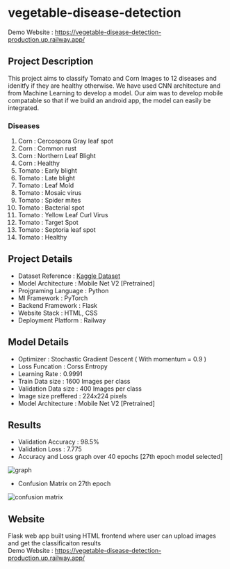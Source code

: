 # vegetable-disease-detection

Demo Website : https://vegetable-disease-detection-production.up.railway.app/

## Project Description

This project aims to classify Tomato and Corn Images to 12 diseases and idenitfy if they are healthy otherwise. We have used CNN architecture and from Machine Learning to develop a model. Our aim was to develop mobile compatable so that if we build an android app, the model can easily be integrated.

### Diseases
1. Corn : Cercospora Gray leaf spot
2. Corn : Common rust
3. Corn : Northern Leaf Blight
4. Corn : Healthy
5. Tomato : Early blight
6. Tomato : Late blight
7. Tomato : Leaf Mold
8. Tomato : Mosaic virus
9. Tomato : Spider mites
10. Tomato : Bacterial spot
11. Tomato : Yellow Leaf Curl Virus
12. Tomato : Target Spot
13. Tomato : Septoria leaf spot
14. Tomato : Healthy

## Project Details

* Dataset Reference : [Kaggle Dataset](https://www.kaggle.com/datasets/vipoooool/new-plant-diseases-dataset)
* Model Architecture : Mobile Net V2 [Pretrained]
* Projgraming Language : Python
* Ml Framework : PyTorch
* Backend Framework : Flask
* Website Stack : HTML, CSS
* Deployment Platform : Railway

## Model Details

* Optimizer : Stochastic Gradient Descent ( With momentum = 0.9 )
* Loss Funcation : Corss Entropy
* Learning Rate : 0.9991
* Train Data size : 1600 Images per class
* Validation Data size : 400 Images per class
* Image size preffered : 224x224 pixels
* Model Architecture : Mobile Net V2 [Pretrained]

## Results

* Validation Accuracy : 98.5%
* Validation Loss : 7.775
* Accuracy and Loss graph over 40 epochs [27th epoch model selected]

![graph](https://github.com/nandakishormpai/vegetable-disease-detection/raw/main/images/graph.png)

* Confusion Matrix on 27th epoch

![confusion matrix](https://github.com/nandakishormpai/vegetable-disease-detection/raw/main/images/confusion%20matrix.png)

## Website

Flask web app built using HTML frontend where user can upload images and get the classificaiton results <br>
Demo Website : https://vegetable-disease-detection-production.up.railway.app/

